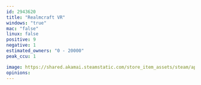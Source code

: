 ```yaml
---
id: 2943620
title: "Realmcraft VR"
windows: "true"
mac: "false"
linux: false
positive: 9
negative: 1
estimated_owners: "0 - 20000"
peak_ccu: 1

image: https://shared.akamai.steamstatic.com/store_item_assets/steam/apps/2943620/header.jpg?t=1726509780
opinions:
---
```

